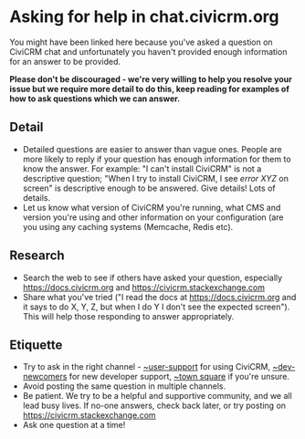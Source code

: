 
# Asking for help in chat.civicrm.org

You might have been linked here because you've asked a question on CiviCRM chat and unfortunately you haven't provided enough information for an answer to be provided. 

**Please don't be discouraged - we're very willing to help you resolve your issue but we require more detail to do this, keep reading for examples of how to ask questions which we can answer.**

## Detail
* Detailed questions are easier to answer than vague ones. People are more likely to reply if your question has enough information for them to know the answer. For example: "I can't install CiviCRM" is not a descriptive question; "When I try to install CiviCRM, I see _error XYZ_ on screen" is descriptive enough to be answered. Give details! Lots of details.
* Let us know what version of CiviCRM you're running, what CMS and version you're using and other information on your configuration (are you using any caching systems (Memcache, Redis etc).

## Research
* Search the web to see if others have asked your question, especially https://docs.civicrm.org and https://civicrm.stackexchange.com
* Share what you've tried ("I read the docs at https://docs.civicrm.org and it says to do X, Y, Z, but when I do Y I don't see the expected screen"). This will help those responding to answer appropriately.

## Etiquette
* Try to ask in the right channel - [~user-support](https://chat.civicrm.org/civicrm/channels/user-support) for using CiviCRM, [~dev-newcomers](https://chat.civicrm.org/civicrm/channels/dev-newcomers) for new developer support, [~town square](https://chat.civicrm.org/civicrm/channels/town-square) if you're unsure.
* Avoid posting the same question in multiple channels.
* Be patient. We try to be a helpful and supportive community, and we all lead busy lives. If no-one answers, check back later, or try posting on https://civicrm.stackexchange.com
* Ask one question at a time!
